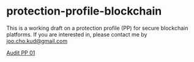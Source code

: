 # protection-profile-blockchain
This is a working draft on a protection profile (PP) for secure blockchain platforms.
If you are interested in, please contact me by joo.cho.kud@gmail.com

[Audit PP 01](https://github.com/joocho/protection-profile-blockchain/blob/main/pp-bc-01.md)
